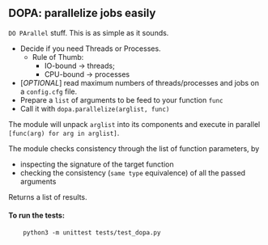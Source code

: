 ## DOPA: parallelize jobs easily

`DO PArallel` stuff. This is as simple as it sounds.

  * Decide if you need Threads or Processes. 
       * Rule of Thumb: 
            * IO-bound -> threads; 
            * CPU-bound -> processes
  * [*OPTIONAL*] read maximum numbers of threads/processes and jobs on a `config.cfg` file.
  * Prepare a `list` of arguments to be feed to your function `func`
  * Call it with  `dopa.parallelize(arglist, func)`

The module will unpack `arglist` into its components and execute in parallel
`[func(arg) for arg in arglist]`.

The module checks consistency through the list of function parameters, by 
  * inspecting the signature of the target function
  * checking the consistency (`same type` equivalence) of all the passed arguments

Returns a list of results.

#### To run the tests:

```
    python3 -m unittest tests/test_dopa.py
```
